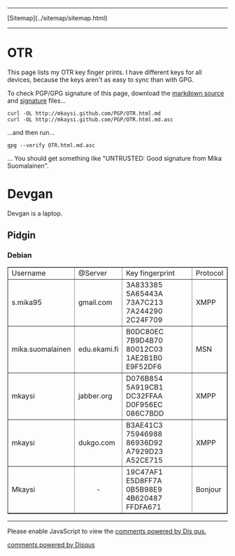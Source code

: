 <!DOCTYPE html>
<html>
<head>
<meta name="description" content="My OTR keys" />
<meta name="keywords" content="PGP,OTR,Pidgin,Jabber,XMPP,encryption,IM" />
<meta name="author" content="Mika Suomalainen" />
<meta charset="UTF-8" />
<link rel="canonical" href="http://mkaysi.github.com/PGP/OTR.html">
<title>My OTR keys</title>
<link rel="stylesheet" type="text/css" href="../tyyli.css" />
</head>
<hr/>
[Sitemap](../sitemap/sitemap.html)
<hr/>

# OTR

This page lists my OTR key finger prints. I have different keys for all devices, because the keys aren't as easy to sync than with GPG.

To check PGP/GPG signature of this page, download the [markdown source] and [signature] files...

```
curl -OL http://mkaysi.github.com/PGP/OTR.html.md
curl -OL http://mkaysi.github.com/PGP/OTR.html.md.asc
```

...and then run...

```
gpg --verify OTR.html.md.asc
```

... You should get something like "UNTRUSTED: Good signature from Mika Suomalainen".

[markdown source]:OTR.html.md
[signature]:OTR.html.md.asc

# Devgan

Devgan is a laptop.

## Pidgin

### Debian


<table border=1>
	<tr>
		<td>Username</td>
		<td>@Server</td>
		<td>Key fingerprint</td>
		<td>Protocol</td>
	</tr>
<!---
	<tr>
		<td>mika.suomalainen</td>
		<td>chat.facebook.com</td>
		<td>4DC7B798 3E3CB54E 62065108 8923A362 BD2B54C4</td>
		<td></td>
	</tr>
--->
	<tr>
		<td>s.mika95</td>
		<td>gmail.com</td>
		<td>3A833385 5A65443A 73A7C213 7A244290 2C24F709</td>
		<td>XMPP</td>
	</tr>
	<tr>
		<td>mika.suomalainen</td>
		<td>edu.ekami.fi</td>
		<td>B0DC80EC 7B9D4B70 80012C03 1AE2B1B0 E9F52DF6</td>
		<td>MSN</td>
	</tr>
	<tr>
		<td>mkaysi</td>
		<td>jabber.org</td>
		<td>D076B854 5A919CB1 DC32FFAA D0F956EC 086C7BDD</td>
		<td>XMPP</td>
	</tr>
    <tr>
		<td>mkaysi</td>
		<td>dukgo.com</td>
		<td>B3AE41C3 75946988 86936D92 A7929D23 A52CE715</td>
		<td>XMPP</td>
	</tr>
    <tr>
		<td>Mkaysi</td>
		<td><center>-</center></td>
		<td>19C47AF1 E5D8FF7A 0B5B98E9 4B620487 FFDFA671</td>
		<td>Bonjour</td>
	</tr>

</table>


<hr/>

<div id="disqus_thread"></div>
<script type="text/javascript">
/* * * CONFIGURATION VARIABLES: EDIT BEFORE PASTING INTO YOUR WEBPAGE * * */
var disqus_developer = 0; 
var disqus_url = 'http://mkaysi.github.com/PGP/OTR.html';
var disques_title = 'My OTR keys';
var disqus_shortname = 'mkaysishomepage'; // required: replace example with your forum shortname
/* * * DON'T EDIT BELOW THIS LINE * * */
            (function() {
                var dsq = document.createElement('script'); dsq.type = 'text/javascript'; dsq.async = 
true;
                dsq.src = 'http://' + disqus_shortname + '.disqus.com/embed.js';
                (document.getElementsByTagName('head')[0] || document.getElementsByTagName('body')[0])
.appendChild(dsq);
            })();
        </script>
        <noscript>
Please enable JavaScript to view the <a href="http://disqus.com/?ref_noscript">comments powered by Dis
qus.</a>
</noscript>
        
<p><a href="http://disqus.com" class="dsq-brlink">comments powered by <span class="logo-disqus">Disqus
</span></a></p>

<!-- vim : set ft=html -->
</body>
</html>
<meta http-equiv="X-UA-Compatible" content="chrome=1">
<html>
<body>
  <script type="text/javascript" 
   src="http://ajax.googleapis.com/ajax/libs/chrome-frame/1/CFInstall.min.js"></script>

  <style>
   /* 
    CSS rules to use for styling the overlay:
      .chromeFrameOverlayContent
      .chromeFrameOverlayContent iframe
      .chromeFrameOverlayCloseBar
      .chromeFrameOverlayUnderlay
   */
  </style> 

  <script>
   // You may want to place these lines inside an onload handler
   CFInstall.check({
     mode: "overlay",
     url: "https://www.google.com/intl/en/chrome/business/browser/chromeframe.html"
   })
  </script>
</body>
</html>
